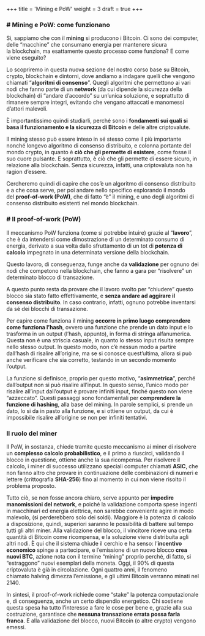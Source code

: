 +++
title = 'Mining e PoW'
weight = 3
draft = true
+++

### # Mining e PoW: come funzionano

Sì, sappiamo che con il **mining** si producono i Bitcoin. Ci sono dei computer, delle “macchine” che consumano energia per mantenere sicura la blockchain, ma esattamente questo processo come funziona? E come viene eseguito?

Lo scopriremo in questa nuova sezione del nostro corso base su Bitcoin, crypto, blockchain e dintorni, dove andiamo a indagare quelli che vengono chiamati “**algoritmi di consenso**”. Quegli algoritmi che permettono ai vari nodi che fanno parte di un **network** (da cui dipende la sicurezza della blockchain) di “andare d’accordo” su un’unica soluzione, e soprattutto di rimanere sempre integri, evitando che vengano attaccati e manomessi d’attori malevoli.

È importantissimo quindi studiarli, perché sono i **fondamenti sui quali si basa il funzionamento e la sicurezza di Bitcoin** e delle altre criptovalute. 

Il mining stesso può essere inteso in sé stesso come il più importante nonché longevo algoritmo di consenso distribuito, e colonna portante del mondo crypto, in quanto è **ciò che gli permette di esistere**, come fosse il suo cuore pulsante. E soprattutto, è ciò che gli permette di essere sicuro, in relazione alla blockchain. Senza sicurezza, infatti, una criptovaluta non ha ragion d’essere.

Cercheremo quindi di capire che cos’è un algoritmo di consenso distribuito e a che cosa serve, per poi andare nello specifico esplorando il mondo del **proof-of-work (PoW)**, che di fatto “è” il mining, e uno degli algoritmi di consenso distribuito esistenti nel mondo blockchain.

### # Il proof-of-work (PoW)

Il meccanismo PoW funziona (come si potrebbe intuire) grazie al “**lavoro**”, che è da intendersi come dimostrazione di un determinato consumo di energia, derivato a sua volta dallo sfruttamento di un tot di **potenza di calcolo** impegnato in una determinata versione della blockchain. 

Questo lavoro, di conseguenza, funge anche da **validazione** per ognuno dei nodi che competono nella blockchain, che fanno a gara per “risolvere” un determinato blocco di transazione. 

A questo punto resta da provare che il lavoro svolto per “chiudere” questo blocco sia stato fatto effettivamente, e **senza andare ad aggirare il consenso distribuito**. In caso contrario, infatti, ognuno potrebbe inventarsi da sé dei blocchi di transazione. 

Per capire come funziona il mining **occorre in primo luogo comprendere come funziona l’hash**, ovvero una funzione che prende un dato input e lo trasforma in un output (l’hash, appunto), in forma di stringa alfanumerica. Questa non è una striscia casuale, in quanto lo stesso input risulta sempre nello stesso output. In questo modo, non c’è nessun modo a partire dall’hash di risalire all’origine, ma se si conosce quest’ultima, allora si può anche verificare che sia corretto, testando in un secondo momento l’output. 

La funzione si definisce, proprio per questo motivo, “**asimmetrica**”, perché dall’output non si può risalire all’input. In questo senso, l’unico modo per risalire all’input dall’output è provare infiniti input, finché questo non viene “azzeccato”. Questi passaggi sono fondamentali per **comprendere la funzione di hashing**, alla base del mining. In parole semplici, si prende un dato, lo si da in pasto alla funzione, e si ottiene un output, da cui è impossibile risalire all’origine se non per infiniti tentativi.

### Il ruolo del miner

Il PoW, in sostanza, chiede tramite questo meccanismo ai miner di risolvere un **complesso calcolo probabilistico**, e il primo a riuscirci, validando il blocco in questione, ottiene anche la sua ricompensa. Per risolvere il calcolo, i miner di successo utilizzano speciali computer chiamati **ASIC**, che non fanno altro che provare in continuazione delle combinazioni di numeri e lettere (crittografia **SHA-256**) fino al momento in cui non viene risolto il problema proposto. 

Tutto ciò, se non fosse ancora chiaro, serve appunto per **impedire manomissioni del network**, e poiché la validazione comporta spese ingenti in macchinari ed energia elettrica, non sarebbe conveniente agire in modo malevolo, (si perderebbero solo dei soldi). Maggiore è la potenza di calcolo a disposizione, quindi, superiori saranno le possibilità di battere sul tempo tutti gli altri miner. Alla validazione del blocco, il vincitore riceve una certa quantità di Bitcoin come ricompensa, e la soluzione viene distribuita agli altri nodi. È qui che il sistema chiude il cerchio e ha senso: l’**incentivo economico** spinge a partecipare, e l’emissione di un nuovo blocco **crea nuovi BTC**, azione nota con il termine “mining” proprio perché, di fatto, si “estraggono” nuovi esemplari della moneta. Oggi, il 90% di questa criptovaluta è già in circolazione. Ogni quattro anni, il fenomeno chiamato halving dimezza l’emissione, e gli ultimi Bitcoin verranno minati nel 2140. 

In sintesi, il proof-of-work richiede come “stake” la potenza computazionale e, di conseguenza, anche un certo dispendio energetico. Chi sostiene questa spesa ha tutto l’interesse a fare le cose per bene e, grazie alla sua costruzione, garantisce che **nessuna transazione errata possa farla franca**. E alla validazione del blocco, nuovi Bitcoin (o altre crypto) vengono emessi.



